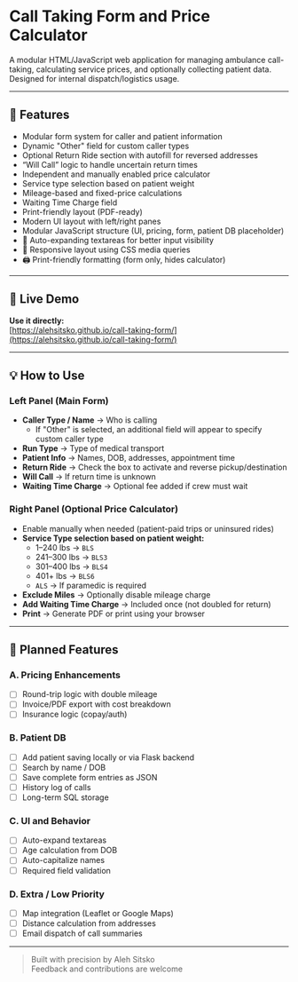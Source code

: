 # Call Taking Form and Price Calculator

A modular HTML/JavaScript web application for managing ambulance call-taking, calculating service prices, and optionally collecting patient data. Designed for internal dispatch/logistics usage.

---

## 🔧 Features

- Modular form system for caller and patient information
- Dynamic "Other" field for custom caller types
- Optional Return Ride section with autofill for reversed addresses
- “Will Call” logic to handle uncertain return times
- Independent and manually enabled price calculator
- Service type selection based on patient weight
- Mileage-based and fixed-price calculations
- Waiting Time Charge field
- Print-friendly layout (PDF-ready)
- Modern UI layout with left/right panes
- Modular JavaScript structure (UI, pricing, form, patient DB placeholder)
- 📝 Auto-expanding textareas for better input visibility
- 📱 Responsive layout using CSS media queries
- 🖨️ Print-friendly formatting (form only, hides calculator)

---

## 🔗 Live Demo  
**Use it directly:**  
[https://alehsitsko.github.io/call-taking-form/](https://alehsitsko.github.io/call-taking-form/)


---

## 💡 How to Use

### Left Panel (Main Form)

- **Caller Type / Name** → Who is calling  
  - If "Other" is selected, an additional field will appear to specify custom caller type
- **Run Type** → Type of medical transport
- **Patient Info** → Names, DOB, addresses, appointment time
- **Return Ride** → Check the box to activate and reverse pickup/destination
- **Will Call** → If return time is unknown
- **Waiting Time Charge** → Optional fee added if crew must wait

### Right Panel (Optional Price Calculator)

- Enable manually when needed (patient-paid trips or uninsured rides)
- **Service Type selection based on patient weight:**
  - 1–240 lbs → `BLS`
  - 241–300 lbs → `BLS3`
  - 301–400 lbs → `BLS4`
  - 401+ lbs → `BLS6`
  - `ALS` → If paramedic is required
- **Exclude Miles** → Optionally disable mileage charge
- **Add Waiting Time Charge** → Included once (not doubled for return)
- **Print** → Generate PDF or print using your browser

---

## 🔮 Planned Features

### A. Pricing Enhancements

- [ ] Round-trip logic with double mileage
- [ ] Invoice/PDF export with cost breakdown
- [ ] Insurance logic (copay/auth)

### B. Patient DB

- [ ] Add patient saving locally or via Flask backend
- [ ] Search by name / DOB
- [ ] Save complete form entries as JSON
- [ ] History log of calls
- [ ] Long-term SQL storage

### C. UI and Behavior

- [ ] Auto-expand textareas
- [ ] Age calculation from DOB
- [ ] Auto-capitalize names
- [ ] Required field validation

### D. Extra / Low Priority

- [ ] Map integration (Leaflet or Google Maps)
- [ ] Distance calculation from addresses
- [ ] Email dispatch of call summaries

---

> Built with precision by Aleh Sitsko  
> Feedback and contributions are welcome